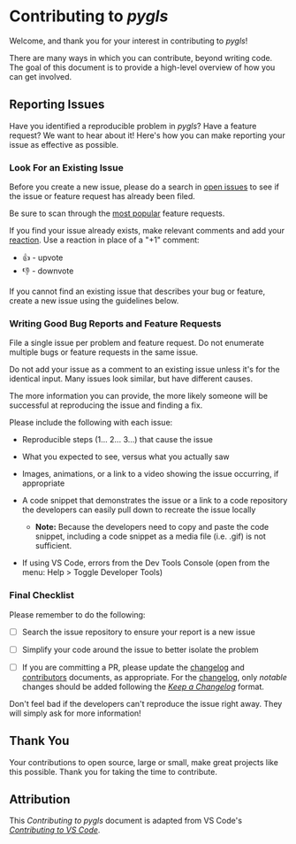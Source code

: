 # Contributing to _pygls_

Welcome, and thank you for your interest in contributing to _pygls_!

There are many ways in which you can contribute, beyond writing code. The goal of this document is to provide a high-level overview of how you can get involved.

## Reporting Issues

Have you identified a reproducible problem in _pygls_? Have a feature request? We want to hear about it! Here's how you can make reporting your issue as effective as possible.

### Look For an Existing Issue

Before you create a new issue, please do a search in [open issues](https://github.com/openlawlibrary/pygls/issues) to see if the issue or feature request has already been filed.

Be sure to scan through the [most popular](https://github.com/openlawlibrary/pygls/issues?q=is%3Aopen+is%3Aissue+label%3Afeature-request+sort%3Areactions-%2B1-desc) feature requests.

If you find your issue already exists, make relevant comments and add your [reaction](https://github.com/blog/2119-add-reactions-to-pull-requests-issues-and-comments). Use a reaction in place of a "+1" comment:

* 👍 - upvote
* 👎 - downvote

If you cannot find an existing issue that describes your bug or feature, create a new issue using the guidelines below.

### Writing Good Bug Reports and Feature Requests

File a single issue per problem and feature request. Do not enumerate multiple bugs or feature requests in the same issue.

Do not add your issue as a comment to an existing issue unless it's for the identical input. Many issues look similar, but have different causes.

The more information you can provide, the more likely someone will be successful at reproducing the issue and finding a fix.

Please include the following with each issue:

* Reproducible steps (1... 2... 3...) that cause the issue

* What you expected to see, versus what you actually saw

* Images, animations, or a link to a video showing the issue occurring, if appropriate

* A code snippet that demonstrates the issue or a link to a code repository the developers can easily pull down to recreate the issue locally

  * **Note:** Because the developers need to copy and paste the code snippet, including a code snippet as a media file (i.e. .gif) is not sufficient.

* If using VS Code, errors from the Dev Tools Console (open from the menu: Help > Toggle Developer Tools)

### Final Checklist

Please remember to do the following:

* [ ] Search the issue repository to ensure your report is a new issue

* [ ] Simplify your code around the issue to better isolate the problem

* [ ] If you are committing a PR, please update the [changelog] and [contributors] documents, as appropriate. For the [changelog], only _notable_ changes should be added following the _[Keep a Changelog][keepachangelog]_ format.

Don't feel bad if the developers can't reproduce the issue right away. They will simply ask for more information!

## Thank You

Your contributions to open source, large or small, make great projects like this possible. Thank you for taking the time to contribute.

## Attribution

This _Contributing to pygls_ document is adapted from VS Code's _[Contributing to VS Code](https://github.com/Microsoft/vscode/blob/master/CONTRIBUTING.md)_.

[changelog]: https://github.com/openlawlibrary/pygls/blob/master/CHANGELOG.md
[contributors]: https://github.com/openlawlibrary/pygls/blob/master/CONTRIBUTORS.md
[keepachangelog]: https://keepachangelog.com/en/1.0.0/
